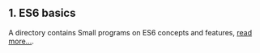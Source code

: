 ## 1. ES6 basics

A directory contains Small programs on ES6 concepts and features,
[read more...](https://github.com/ehabsmh/alx-backend-javascript/tree/main/0x00-ES6_basic).
